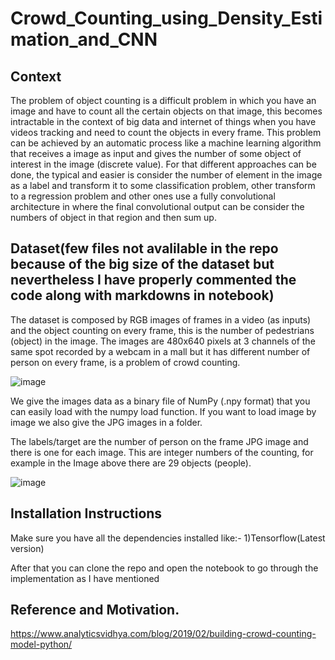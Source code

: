 # Crowd_Counting_using_Density_Estimation_and_CNN
## Context
The problem of object counting is a difficult problem in which you have an image and have to count all the certain objects on that image, this becomes intractable in the context of big data and internet of things when you have videos tracking and need to count the objects in every frame. This problem can be achieved by an automatic process like a machine learning algorithm that receives a image as input and gives the number of some object of interest in the image (discrete value). For that different approaches can be done, the typical and easier is consider the number of element in the image as a label and transform it to some classification problem, other transform to a regression problem and other ones use a fully convolutional architecture in where the final convolutional output can be consider the numbers of object in that region and then sum up.


## Dataset(few files not avalilable in the repo because of the big size of the dataset but nevertheless I have properly commented the code along with markdowns in notebook)
The dataset is composed by RGB images of frames in a video (as inputs) and the object counting on every frame, this is the number of pedestrians (object) in the image. The images are 480x640 pixels at 3 channels of the same spot recorded by a webcam in a mall but it has different number of person on every frame, is a problem of crowd counting.

![image](https://user-images.githubusercontent.com/49801313/119560829-0e878680-bdc2-11eb-8c57-deb43d5da22d.png)
 


We give the images data as a binary file of NumPy (.npy format) that you can easily load with the numpy load function. If you want to load image by image we also give the JPG images in a folder.

The labels/target are the number of person on the frame JPG image and there is one for each image. This are integer numbers of the counting, for example in the Image above there are 29 objects (people).

![image](https://user-images.githubusercontent.com/49801313/119560850-1515fe00-bdc2-11eb-9b6b-26358b70edca.png)

## Installation Instructions

Make sure you have all the dependencies installed like:-
 1)Tensorflow(Latest version)
 
After that you can clone the repo and open the notebook to go through the implementation as I have mentioned 

## Reference and Motivation.
https://www.analyticsvidhya.com/blog/2019/02/building-crowd-counting-model-python/

 
